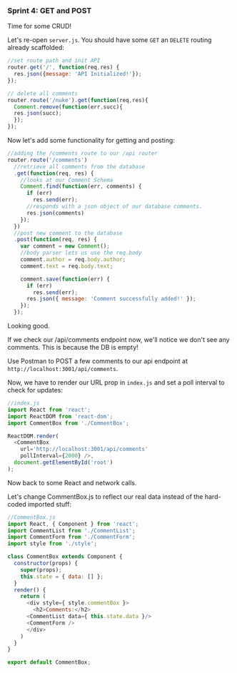
### Sprint 4: GET and POST

Time for some CRUD!

Let's re-open `server.js`. You should have some `GET` an `DELETE` routing already scaffolded:

```js
//set route path and init API
router.get('/', function(req,res) {
  res.json({message: 'API Initialized!'});
});

// delete all comments
router.route('/nuke').get(function(req,res){
  Comment.remove(function(err,succ){
  res.json(succ);
  });
});
```

Now let's add some functionality for getting and posting:

```js
//adding the /comments route to our /api router
router.route('/comments')
  //retrieve all comments from the database
  .get(function(req, res) {
    //looks at our Comment Schema
    Comment.find(function(err, comments) {
      if (err)
        res.send(err);
      //responds with a json object of our database comments.
      res.json(comments)
    });
  })
  //post new comment to the database
  .post(function(req, res) {
    var comment = new Comment();
    //body parser lets us use the req.body
    comment.author = req.body.author;
    comment.text = req.body.text;

    comment.save(function(err) {
      if (err)
        res.send(err);
      res.json({ message: 'Comment successfully added!' });
    });
  });
```

Looking good.

If we check our /api/comments endpoint now, we'll notice we don't see any comments. This is because the DB is empty!

Use Postman to POST a few comments to our api endpoint at `http://localhost:3001/api/comments`.

Now, we have to render our URL prop in `index.js` and set a poll interval to check for updates:

```js
//index.js
import React from 'react';
import ReactDOM from 'react-dom';
import CommentBox from './CommentBox';

ReactDOM.render(
  <CommentBox
    url='http://localhost:3001/api/comments'
    pollInterval={2000} />,
  document.getElementById('root')
);
```

Now back to some React and network calls.

Let's change CommentBox.js to reflect our real data instead of the hard-coded imported stuff:

```js
//CommentBox.js
import React, { Component } from 'react';
import CommentList from './CommentList';
import CommentForm from './CommentForm';
import style from './style';

class CommentBox extends Component {
  constructor(props) {
    super(props);
    this.state = { data: [] };
  }
  render() {
    return (
      <div style={ style.commentBox }>
        <h2>Comments:</h2>
      <CommentList data={ this.state.data }/>
      <CommentForm />
      </div>
    )
  }
}

export default CommentBox;
```
